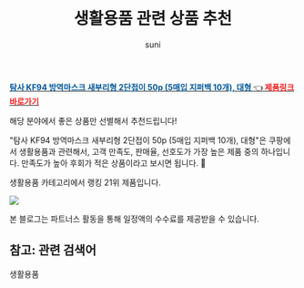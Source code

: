 ﻿---
layout: post
title:  "생활용품 관련 상품 추천" 
author: suni
categories: [ 생활용품 ]
tags: []
image: https://static.coupangcdn.com/image/retail/images/510946399354470-c91e9b57-88ac-4828-8f7d-b3011f40c330.jpg 
description: "쿠팡에서 관련 상품으로 가장 고객 선호도가 높은 제품 중 하나입니다."
---
<a href="https://link.coupang.com/re/AFFSDP?lptag=AF5011742&pageKey=4869850477&itemId=6326081431&vendorItemId=73621504982&traceid=V0-113-d0a99d01a9e6ff62"><b><font color='#01579B'>탐사 KF94 방역마스크 새부리형 2단접이 50p (5매입 지퍼백 10개), 대형 </font></b>👈<b><font color='#f71919'> 제품링크 바로가기</font></b></a>

해당 분야에서 좋은 상품만 선별해서 추천드립니다!

"탐사 KF94 방역마스크 새부리형 2단접이 50p (5매입 지퍼백 10개), 대형"은 쿠팡에서 생활용품과 관련해서, 고객 만족도, 판매율, 선호도가 가장 높은 제품 중의 하나입니다.
만족도가 높아 후회가 적은 상품이라고 보시면 됩니다. 🙂

생활용품 카테고리에서 랭킹  21위 제품입니다. 

<a href="https://link.coupang.com/re/AFFSDP?lptag=AF5011742&pageKey=4869850477&itemId=6326081431&vendorItemId=73621504982&traceid=V0-113-d0a99d01a9e6ff62"> <img src="https://static.coupangcdn.com/image/retail/images/510946399354470-c91e9b57-88ac-4828-8f7d-b3011f40c330.jpg"></a>

본 블로그는 파트너스 활동을 통해 일정액의 수수료를 제공받을 수 있습니다.

## 참고: 관련 검색어    
생활용품